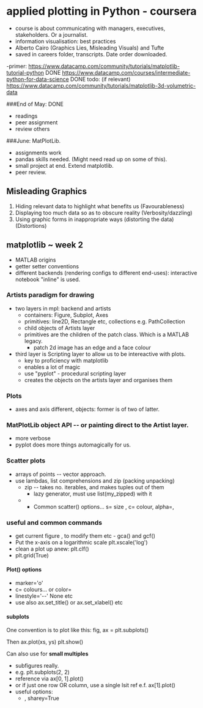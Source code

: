 # applied plotting in Python - coursera
- course is about communicating with managers, executives, stakeholders. Or a journalist.
- information visualisation: best practices
- Alberto Cairo (Graphics Lies, Misleading Visuals) and Tufte
- saved in careers folder, transcripts. Date order downloaded.

-primer: https://www.datacamp.com/community/tutorials/matplotlib-tutorial-python  DONE
https://www.datacamp.com/courses/intermediate-python-for-data-science DONE
todo: (if relevant)
https://www.datacamp.com/community/tutorials/matplotlib-3d-volumetric-data

###End of May: DONE
- readings
- peer assignment
- review others

###June:
MatPlotLib.
- assignments work
- pandas skills needed. (Might need read up on some of this).
- small project at end. Extend matplotlib. 
- peer review. 

## Misleading Graphics
1. Hiding relevant data to highlight what benefits us (Favourableness)
2. Displaying too much data so as to obscure reality (Verbosity/dazzling)
3. Using graphic forms in inappropriate ways (distorting the data) (Distortions)

## matplotlib ~ week 2 
- MATLAB origins
- getter setter conventions
- different backends (rendering configs to different end-uses): interactive notebook "inline" is used.

### Artists paradigm for drawing 
- two layers in mpl: backend and artists
	- containers: Figure, Subplot, Axes
	- primitives: line2D, Rectangle etc, collections e.g. PathCollection
	- child objects of Artists layer
	- primitives are the children of the patch class. Which is a MATLAB legacy.
		- patch 2d image has an edge and a face colour
- third layer is Scripting layer to allow us to be intereactive with plots.
	- key to proficiency with matplotlib
	- enables a lot of magic 
	- use "pyplot" - procedural scripting layer
	- creates the objects on the artists layer and organises them

### Plots
- axes and axis different, objects: former is of two of latter.

### MatPlotLib object API -- or painting direct to the Artist layer.
- more verbose
- pyplot does more things automagically for us. 

### Scatter plots 
- arrays of points -- vector approach.
- use lambdas, list comprehensions and zip (packing unpacking)
	- zip -- takes no. iterables, and makes tuples out of them
		- lazy generator, must use list(my_zipped) with it
	- 	- Common scatter() options... s= size , c= colour, alpha=,

### useful and common commands
- get current figure , to modify them etc - gca() and gcf() 
- Put the x-axis on a logarithmic scale
plt.xscale('log')
- clean a plot up anew: plt.clf()
- plt.grid(True)

#### Plot() options
- marker='o'
- c= colours... or color=
- linestyle='--' None etc
- use also ax.set_title() or ax.set_xlabel() etc

#### subplots
One convention is to plot like this:
fig, ax = plt.subplots()

Then ax.plot(xs, ys)
plt.show()

Can also use for **small multiples**
- subfigures really.
- e.g. plt.subplots(2, 2)
- reference via ax[0, 1].plot()
- or if just one row OR column, use a single lsit ref e.f. ax[1].plot()
- useful options:
	- , sharey=True
